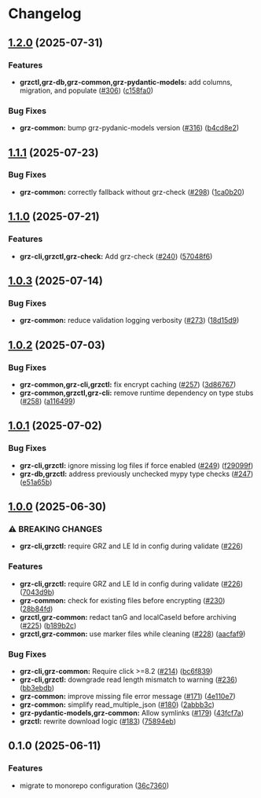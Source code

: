 # Changelog

## [1.2.0](https://github.com/BfArM-MVH/grz-tools/compare/grz-common-v1.1.1...grz-common-v1.2.0) (2025-07-31)


### Features

* **grzctl,grz-db,grz-common,grz-pydantic-models:** add columns, migration, and populate ([#306](https://github.com/BfArM-MVH/grz-tools/issues/306)) ([c158fa0](https://github.com/BfArM-MVH/grz-tools/commit/c158fa0cfe47ddacd66947dd57b814f43cfaefdc))


### Bug Fixes

* **grz-common:** bump grz-pydanic-models version ([#316](https://github.com/BfArM-MVH/grz-tools/issues/316)) ([b4cd8e2](https://github.com/BfArM-MVH/grz-tools/commit/b4cd8e2925a24e7822ede3ddbfa1def4dccf8b87))

## [1.1.1](https://github.com/BfArM-MVH/grz-tools/compare/grz-common-v1.1.0...grz-common-v1.1.1) (2025-07-23)


### Bug Fixes

* **grz-common:** correctly fallback without grz-check ([#298](https://github.com/BfArM-MVH/grz-tools/issues/298)) ([1ca0b20](https://github.com/BfArM-MVH/grz-tools/commit/1ca0b20a7f2b57f5e49144956fb86d9de1b4301c))

## [1.1.0](https://github.com/BfArM-MVH/grz-tools/compare/grz-common-v1.0.3...grz-common-v1.1.0) (2025-07-21)


### Features

* **grz-cli,grzctl,grz-check:** Add grz-check ([#240](https://github.com/BfArM-MVH/grz-tools/issues/240)) ([57048f6](https://github.com/BfArM-MVH/grz-tools/commit/57048f66888cb566887e627a2b973c3f8b1b83c5))

## [1.0.3](https://github.com/BfArM-MVH/grz-tools/compare/grz-common-v1.0.2...grz-common-v1.0.3) (2025-07-14)


### Bug Fixes

* **grz-common:** reduce validation logging verbosity ([#273](https://github.com/BfArM-MVH/grz-tools/issues/273)) ([18d15d9](https://github.com/BfArM-MVH/grz-tools/commit/18d15d94543dcfb4ca3fa8918094ca1a52b8812c))

## [1.0.2](https://github.com/BfArM-MVH/grz-tools/compare/grz-common-v1.0.1...grz-common-v1.0.2) (2025-07-03)


### Bug Fixes

* **grz-common,grz-cli,grzctl:** fix encrypt caching ([#257](https://github.com/BfArM-MVH/grz-tools/issues/257)) ([3d86767](https://github.com/BfArM-MVH/grz-tools/commit/3d86767c77352e1a44807e312faac7604bd04de8))
* **grz-common,grzctl,grz-cli:** remove runtime dependency on type stubs ([#258](https://github.com/BfArM-MVH/grz-tools/issues/258)) ([a116499](https://github.com/BfArM-MVH/grz-tools/commit/a116499de19655ec9c4a43093c2c077dd10efbbc))

## [1.0.1](https://github.com/BfArM-MVH/grz-tools/compare/grz-common-v1.0.0...grz-common-v1.0.1) (2025-07-02)


### Bug Fixes

* **grz-cli,grzctl:** ignore missing log files if force enabled ([#249](https://github.com/BfArM-MVH/grz-tools/issues/249)) ([f29099f](https://github.com/BfArM-MVH/grz-tools/commit/f29099f147cbe5cdd1ad21eb5f3ef0e42d7385d2))
* **grz-db,grzctl:** address previously unchecked mypy type checks ([#247](https://github.com/BfArM-MVH/grz-tools/issues/247)) ([e51a65b](https://github.com/BfArM-MVH/grz-tools/commit/e51a65b090c891f44c6c4cc7199138d4cb15c07a))

## [1.0.0](https://github.com/BfArM-MVH/grz-tools/compare/grz-common-v0.1.0...grz-common-v1.0.0) (2025-06-30)


### ⚠ BREAKING CHANGES

* **grz-cli,grzctl:** require GRZ and LE Id in config during validate ([#226](https://github.com/BfArM-MVH/grz-tools/issues/226))

### Features

* **grz-cli,grzctl:** require GRZ and LE Id in config during validate ([#226](https://github.com/BfArM-MVH/grz-tools/issues/226)) ([7043d9b](https://github.com/BfArM-MVH/grz-tools/commit/7043d9b3d66fcbd66bc102d9d0608467293ff7e1))
* **grz-common:** check for existing files before encrypting ([#230](https://github.com/BfArM-MVH/grz-tools/issues/230)) ([28b84fd](https://github.com/BfArM-MVH/grz-tools/commit/28b84fd8a1133824c0ed624d494777d279f697eb))
* **grzctl,grz-common:** redact tanG and localCaseId before archiving ([#225](https://github.com/BfArM-MVH/grz-tools/issues/225)) ([b189b2c](https://github.com/BfArM-MVH/grz-tools/commit/b189b2ca94d59f2f640b07e0e6cc7e36df546049))
* **grzctl,grz-common:** use marker files while cleaning ([#228](https://github.com/BfArM-MVH/grz-tools/issues/228)) ([aacfaf9](https://github.com/BfArM-MVH/grz-tools/commit/aacfaf9a5da1c9d36835f679e522ef0376dde1d4))


### Bug Fixes

* **grz-cli,grz-common:** Require click &gt;=8.2 ([#214](https://github.com/BfArM-MVH/grz-tools/issues/214)) ([bc6f839](https://github.com/BfArM-MVH/grz-tools/commit/bc6f839efa3a7b88025af66199b7eea06ac688ef))
* **grz-cli,grzctl:** downgrade read length mismatch to warning ([#236](https://github.com/BfArM-MVH/grz-tools/issues/236)) ([bb3ebdb](https://github.com/BfArM-MVH/grz-tools/commit/bb3ebdb16b2baf4898e4683ed3c2c7eea9b07db2))
* **grz-common:** improve missing file error message ([#171](https://github.com/BfArM-MVH/grz-tools/issues/171)) ([4e110e7](https://github.com/BfArM-MVH/grz-tools/commit/4e110e7c96b387b2c4ae8390c400a5a6b004f2bb))
* **grz-common:** simplify read_multiple_json ([#180](https://github.com/BfArM-MVH/grz-tools/issues/180)) ([2abbb3c](https://github.com/BfArM-MVH/grz-tools/commit/2abbb3cb7d75d5d0a5b2fc85aaf10e83ad780793))
* **grz-pydantic-models,grz-common:** Allow symlinks ([#179](https://github.com/BfArM-MVH/grz-tools/issues/179)) ([43fcf7a](https://github.com/BfArM-MVH/grz-tools/commit/43fcf7ab1ae1a81aa79656073e764f310e5ed851))
* **grzctl:** rewrite download logic ([#183](https://github.com/BfArM-MVH/grz-tools/issues/183)) ([75894eb](https://github.com/BfArM-MVH/grz-tools/commit/75894ebbbbffd3125ae81a51927c1beff3b33990))

## 0.1.0 (2025-06-11)


### Features

* migrate to monorepo configuration ([36c7360](https://github.com/BfArM-MVH/grz-tools/commit/36c736044ce09473cc664b4471117465c5cab9a3))
